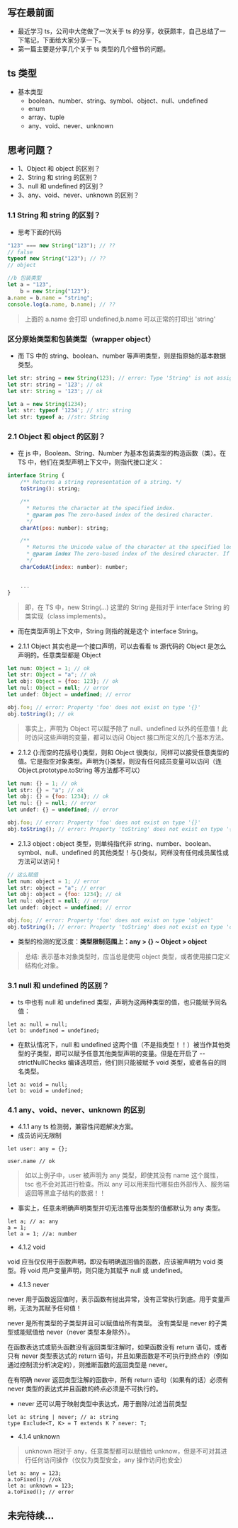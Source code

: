 ## 写在最前面

-   最近学习 ts，公司中大佬做了一次关于 ts 的分享，收获颇丰，自己总结了一下笔记，下面给大家分享一下。
-   第一篇主要是分享几个关于 ts 类型的几个细节的问题。

## ts 类型

-   基本类型
    -   boolean、number、string、symbol、object、null、undefined
    -   enum
    -   array、tuple
    -   any、void、never、unknown

## 思考问题？

-   1、Object 和 object 的区别？
-   2、String 和 string 的区别？
-   3、null 和 undefined 的区别？
-   3、any、void、never、unknown 的区别？

### 1.1 String 和 string 的区别？

-   思考下面的代码

```javascript
"123" === new String("123"); // ??
// false
typeof new String("123"); // ??
// object

//b 包装类型
let a = "123",
    b = new String("123");
a.name = b.name = "string";
console.log(a.name, b.name); // ??
```

> 上面的 a.name 会打印 undefined,b.name 可以正常的打印出 'string'

### 区分原始类型和包装类型（wrapper object）

-   而 TS 中的 string、boolean、number 等声明类型，则是指原始的基本数据类型。

```javascript
let str: string = new String(123); // error: Type 'String' is not assignable to type 'string'.
let str: string = '123'; // ok
let str: String = '123'; // ok

let a = new String(1234);
let: str: typeof '1234'; // str: string
let str: typeof a; //str: String
```

### 2.1 Object 和 object 的区别？

-   在 js 中，Boolean、String、Number 为基本包装类型的构造函数（类）。在 TS 中，他们在类型声明上下文中，则指代接口定义：

```javascript
interface String {
    /** Returns a string representation of a string. */
    toString(): string;

    /**
      * Returns the character at the specified index.
      * @param pos The zero-based index of the desired character.
      */
    charAt(pos: number): string;

    /**
      * Returns the Unicode value of the character at the specified location.
      * @param index The zero-based index of the desired character. If there is no character at the specified index, NaN is returned.
      */
    charCodeAt(index: number): number;


    ...
}

```

> 即，在 TS 中，new String(...) 这里的 String 是指对于 interface String 的类实现（class implements）。

-   而在类型声明上下文中，String 则指的就是这个 interface String。

-   2.1.1 Object 其实也是一个接口声明，可以去看看 ts 源代码的 Object 是怎么声明的。任意类型都是 Object

```javascript
let num: Object = 1; // ok
let str: Object = "a"; // ok
let obj: Object = {foo: 123}; // ok
let nul: Object = null; // error
let undef: Object = undefined; // error

obj.foo; // error: Property 'foo' does not exist on type '{}'
obj.toString(); // ok
```

> 事实上，声明为 Object 可以赋予除了 null、undefined 以外的任意值！此时访问这些声明的变量，都可以访问 Object 接口所定义的几个基本方法。

-   2.1.2 {}:而空的花括号{}类型，则和 Object 很类似，同样可以接受任意类型的值。它是指空对象类型。声明为{}类型，则没有任何成员变量可以访问（连 Object.prototype.toString 等方法都不可以）

```javascript
let num: {} = 1; // ok
let str: {} = "a"; // ok
let obj: {} = {foo: 1234}; // ok
let nul: {} = null; // error
let undef: {} = undefined; // error

obj.foo; // error: Property 'foo' does not exist on type '{}'
obj.toString(); // error: Property 'toString' does not exist on type '{}'
```

-   2.1.3 object : object 类型，则单纯指代非 string、number、boolean、symbol、null、undefined 的其他类型！与{}类似，同样没有任何成员属性或方法可以访问！

```javascript
// 这么赋值
let num: object = 1; // error
let str: object = "a"; // error
let obj: object = {foo: 1234}; // ok
let nul: object = null; // error
let undef: object = undefined; // error

obj.foo; // error: Property 'foo' does not exist on type 'object'
obj.toString(); // error: Property 'toString' does not exist on type 'object'
```

-   类型的检测的宽泛度：**类型限制范围上：any > {} ~ Object > object**

> 总结: 表示基本对象类型时，应当总是使用 object 类型，或者使用接口定义结构化对象。

### 3.1 null 和 undefined 的区别？

-   ts 中也有 null 和 undefined 类型，声明为这两种类型的值，也只能赋予同名值：

```
let a: null = null;
let b: undefined = undefined;
```

-   在默认情况下，null 和 undefined 这两个值（不是指类型！！）被当作其他类型的子类型，即可以赋予任意其他类型声明的变量。但是在开启了 --strictNullChecks 编译选项后，他们则只能被赋予 void 类型，或者各自的同名类型。

```
let a: void = null;
let b: void = undefined;
```

### 4.1 any、void、never、unknown 的区别

-   4.1.1 any ts 检测弱，兼容性问题解决方案。
-   成员访问无限制

```
let user: any = {};

user.name // ok
```

> 如以上例子中，user 被声明为 any 类型，即使其没有 name 这个属性，tsc 也不会对其进行检查。所以 any 可以用来指代哪些由外部传入、服务端返回等黑盒子结构的数据！！

-   事实上，任意未明确声明类型并切无法推导出类型的值都默认为 any 类型。

```
let a; // a: any
a = 1;
let a = 1; //a: number
```

-   4.1.2 void

void 应当仅仅用于函数声明，即没有明确返回值的函数，应该被声明为 void 类型。将 void 用户变量声明，则只能为其赋予 null 或 undefined。

-   4.1.3 never

never 用于函数返回值时，表示函数有抛出异常，没有正常执行到底。用于变量声明，无法为其赋予任何值！

never 是所有类型的子类型并且可以赋值给所有类型。
没有类型是 never 的子类型或能赋值给 never（never 类型本身除外）。

在函数表达式或箭头函数没有返回类型注解时，如果函数没有 return 语句，或者只有 never 类型表达式的 return 语句，并且如果函数是不可执行到终点的（例如通过控制流分析决定的），则推断函数的返回类型是 never。

在有明确 never 返回类型注解的函数中，所有 return 语句（如果有的话）必须有 never 类型的表达式并且函数的终点必须是不可执行的。

-   never 还可以用于映射类型中表达式，用于删除/过滤当前类型

```
let a: string | never; // a: string
type Exclude<T, K> = T extends K ? never: T;
```

-   4.1.4 unknown

> unknown 相对于 any，任意类型都可以赋值给 unknow，但是不可对其进行任何访问操作（仅仅为类型安全，any 操作访问也安全）

```
let a: any = 123;
a.toFixed(); //ok
let a: unknown = 123;
a.toFixed(); // error
```

## 未完待续...
